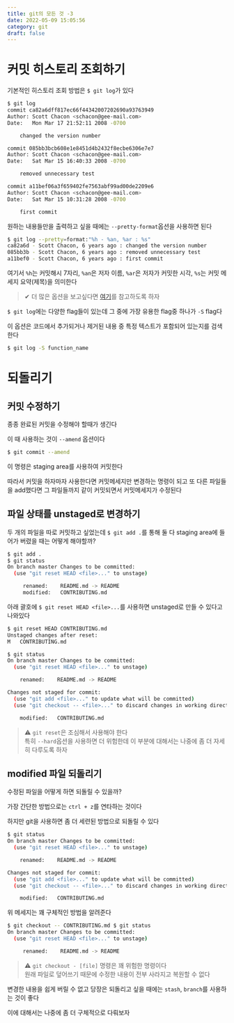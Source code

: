```yaml
---
title: git의 모든 것 -3
date: 2022-05-09 15:05:56
category: git
draft: false
---
```


# 커밋 히스토리 조회하기

기본적인 히스토리 조회 방법은 `$ git log`가 있다

```sh
$ git log
commit ca82a6dff817ec66f44342007202690a93763949
Author: Scott Chacon <schacon@gee-mail.com>
Date:   Mon Mar 17 21:52:11 2008 -0700

    changed the version number

commit 085bb3bcb608e1e8451d4b2432f8ecbe6306e7e7
Author: Scott Chacon <schacon@gee-mail.com>
Date:   Sat Mar 15 16:40:33 2008 -0700

    removed unnecessary test

commit a11bef06a3f659402fe7563abf99ad00de2209e6
Author: Scott Chacon <schacon@gee-mail.com>
Date:   Sat Mar 15 10:31:28 2008 -0700

    first commit
```

원하는 내용들만을 출력하고 싶을 때에는 `--pretty-format`옵션을 사용하면 된다

```sh
$ git log --pretty=format:"%h - %an, %ar : %s"
ca82a6d - Scott Chacon, 6 years ago : changed the version number
085bb3b - Scott Chacon, 6 years ago : removed unnecessary test
a11bef0 - Scott Chacon, 6 years ago : first commit
```

여기서 `%h`는 커밋해시 7자리, `%an`은 저자 이름, `%ar`은 저자가 커밋한 시각, `%s`는 커밋 메세지 요약(제목)을 의미한다

> ✔ 더 많은 옵션을 보고싶다면 [여기](https://git-scm.com/docs/pretty-formats)를 참고하도록 하자

`$ git log`에는 다양한 flag들이 있는데 그 중에 가장 유용한 flag중 하나가 `-S` flag다

이 옵션은 코드에서 추가되거나 제거된 내용 중 특정 텍스트가 포함되어 있는지를 검색한다

```sh
$ git log -S function_name
```

# 되돌리기

## 커밋 수정하기

종종 완료된 커밋을 수정해야 할때가 생긴다

이 때 사용하는 것이 `--amend` 옵션이다

```sh
$ git commit --amend
```

이 명령은 staging area를 사용하여 커밋한다

따라서 커밋을 하자마자 사용한다면 커밋메세지만 변경하는 명령이 되고 또 다른 파일들을 add했다면 그 파일들까지 같이 커밋되면서 커밋메세지가 수정된다

## 파일 상태를 unstaged로 변경하기

두 개의 파일을 따로 커밋하고 싶었는데 `$ git add .`를 통해 둘 다 staging area에 들어가 버렸을 때는 어떻게 해야할까?

```sh
$ git add .
$ git status
On branch master Changes to be committed:
  (use "git reset HEAD <file>..." to unstage)

     renamed:    README.md -> README
     modified:   CONTRIBUTING.md
```

아래 괄호에 `$ git reset HEAD <file>...`를 사용하면 unstaged로 만들 수 있다고 나와있다

```sh
$ git reset HEAD CONTRIBUTING.md
Unstaged changes after reset:
M   CONTRIBUTING.md

$ git status
On branch master Changes to be committed:
  (use "git reset HEAD <file>..." to unstage)

    renamed:    README.md -> README

Changes not staged for commit:
  (use "git add <file>..." to update what will be committed)
  (use "git checkout -- <file>..." to discard changes in working directory)

    modified:   CONTRIBUTING.md
```

> ⚠ `git reset`은 조심해서 사용해야 한다<br />
특히 `--hard`옵션을 사용하면 더 위험한데 이 부분에 대해서는 나중에 좀 더 자세히 다루도록 하자

## modified 파일 되돌리기

수정된 파일을 어떻게 하면 되돌릴 수 있을까?

가장 간단한 방법으로는 `ctrl + z`를 연타하는 것이다

하지만 git을 사용하면 좀 더 세련된 방법으로 되돌릴 수 있다

```sh
$ git status
On branch master Changes to be committed:
  (use "git reset HEAD <file>..." to unstage)

    renamed:    README.md -> README

Changes not staged for commit:
  (use "git add <file>..." to update what will be committed)
  (use "git checkout -- <file>..." to discard changes in working directory)

    modified:   CONTRIBUTING.md
```

위 메세지는 꽤 구체적인 방법을 알려준다

```sh
$ git checkout -- CONTRIBUTING.md $ git status
On branch master Changes to be committed:
  (use "git reset HEAD <file>..." to unstage)

     renamed:    README.md -> README
```

> ⚠ `git checkout - [file]` 명령은 꽤 위험한 명령이다<br />
원래 파일로 덮어쓰기 때문에 수정한 내용이 전부 사라지고 복원할 수 없다

변경한 내용을 쉽게 버릴 수 없고 당장은 되돌리고 싶을 때에는 `stash`, `branch`를 사용하는 것이 좋다

이에 대해서는 나중에 좀 더 구체적으로 다뤄보자